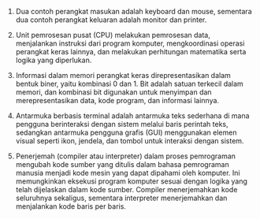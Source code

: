 1. Dua contoh perangkat masukan adalah keyboard dan mouse, sementara dua contoh perangkat keluaran adalah monitor dan printer.

2. Unit pemrosesan pusat (CPU) melakukan pemrosesan data, menjalankan instruksi dari program komputer, mengkoordinasi operasi perangkat keras lainnya, dan melakukan perhitungan matematika serta logika yang diperlukan.

3. Informasi dalam memori perangkat keras direpresentasikan dalam bentuk biner, yaitu kombinasi 0 dan 1. Bit adalah satuan terkecil dalam memori, dan kombinasi bit digunakan untuk menyimpan dan merepresentasikan data, kode program, dan informasi lainnya.

4. Antarmuka berbasis terminal adalah antarmuka teks sederhana di mana pengguna berinteraksi dengan sistem melalui baris perintah teks, sedangkan antarmuka pengguna grafis (GUI) menggunakan elemen visual seperti ikon, jendela, dan tombol untuk interaksi dengan sistem.

5. Penerjemah (compiler atau interpreter) dalam proses pemrograman mengubah kode sumber yang ditulis dalam bahasa pemrograman manusia menjadi kode mesin yang dapat dipahami oleh komputer. Ini memungkinkan eksekusi program komputer sesuai dengan logika yang telah dijelaskan dalam kode sumber. Compiler menerjemahkan kode seluruhnya sekaligus, sementara interpreter menerjemahkan dan menjalankan kode baris per baris.
